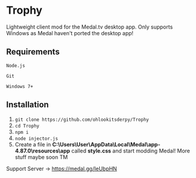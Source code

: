 # Trophy
Lightweight client mod for the Medal.tv desktop app. Only supports Windows as Medal haven't ported the desktop app!

## Requirements
``Node.js``

``Git``

``Windows 7+``

## Installation 
1. ``git clone https://github.com/ohlookitsderpy/Trophy``
2. ``cd Trophy``
3. ``npm i``
4. ``node injector.js``
5. Create a file in **C:\Users\User\AppData\Local\Medal\app-4.87.0\resources\app** called **style.css** and start modding Medal! More stuff maybe soon TM


Support Server -> https://medal.gg/IeUbpHN
